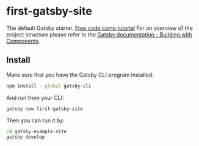 # first-gatsby-site
The default Gatsby starter.
[Free code camp tutorial](https://medium.freecodecamp.org/setting-up-and-getting-used-to-gatsby-1fc27985ae8a)
For an overview of the project structure please refer to the [Gatsby documentation - Building with Components](https://www.gatsbyjs.org/docs/building-with-components/).

## Install

Make sure that you have the Gatsby CLI program installed:
```sh
npm install --global gatsby-cli
```

And run from your CLI:
```sh
gatsby new first-gatsby-site
```

Then you can run it by:
```sh
cd gatsby-example-site
gatsby develop
```
